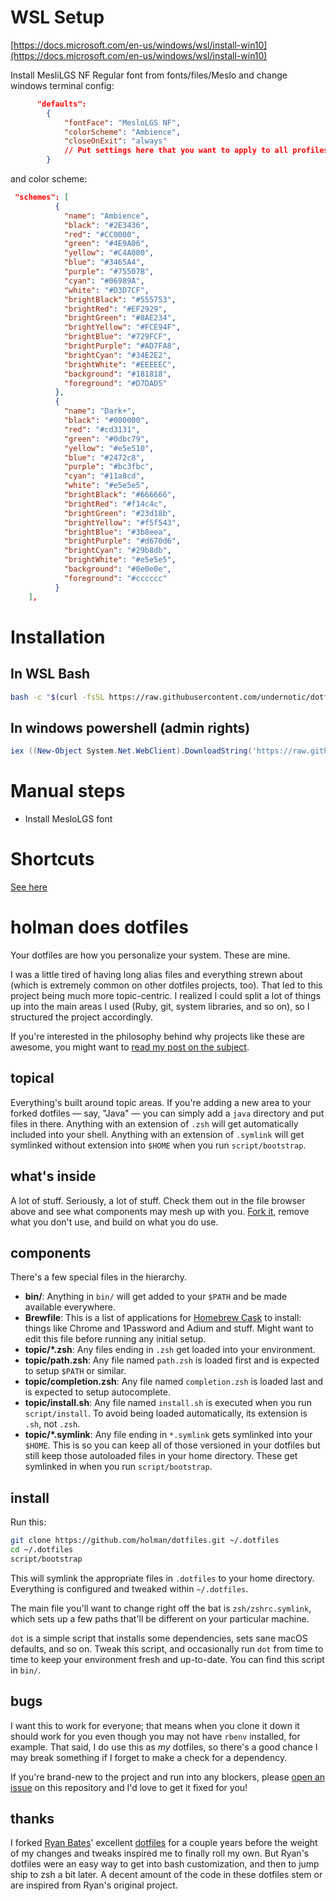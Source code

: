 
# WSL Setup

[https://docs.microsoft.com/en-us/windows/wsl/install-win10](https://docs.microsoft.com/en-us/windows/wsl/install-win10)

Install MesliLGS NF Regular font from fonts/files/Meslo and change windows terminal config:
```json
      "defaults":
        {
            "fontFace": "MesloLGS NF",
            "colorScheme": "Ambience",
            "closeOnExit": "always"
            // Put settings here that you want to apply to all profiles.
        }
```

and color scheme:
```json
 "schemes": [
          {
            "name": "Ambience",
            "black": "#2E3436",
            "red": "#CC0000",
            "green": "#4E9A06",
            "yellow": "#C4A000",
            "blue": "#3465A4",
            "purple": "#75507B",
            "cyan": "#06989A",
            "white": "#D3D7CF",
            "brightBlack": "#555753",
            "brightRed": "#EF2929",
            "brightGreen": "#8AE234",
            "brightYellow": "#FCE94F",
            "brightBlue": "#729FCF",
            "brightPurple": "#AD7FA8",
            "brightCyan": "#34E2E2",
            "brightWhite": "#EEEEEC",
            "background": "#181818",
            "foreground": "#D7DAD5"
          },
          {
            "name": "Dark+",
            "black": "#000000",
            "red": "#cd3131",
            "green": "#0dbc79",
            "yellow": "#e5e510",
            "blue": "#2472c8",
            "purple": "#bc3fbc",
            "cyan": "#11a8cd",
            "white": "#e5e5e5",
            "brightBlack": "#666666",
            "brightRed": "#f14c4c",
            "brightGreen": "#23d18b",
            "brightYellow": "#f5f543",
            "brightBlue": "#3b8eea",
            "brightPurple": "#d670d6",
            "brightCyan": "#29b8db",
            "brightWhite": "#e5e5e5",
            "background": "#0e0e0e",
            "foreground": "#cccccc"
          }
    ],
```

# Installation

## In WSL Bash
``` bash
bash -c "$(curl -fsSL https://raw.githubusercontent.com/undernotic/dotfiles/windows-wsl/configure.sh)"
```

## In windows powershell (admin rights)
```powershell
iex ((New-Object System.Net.WebClient).DownloadString('https://raw.githubusercontent.com/UnderNotic/dotfiles/windows-wsl/windows/setup.ps1'))
```

# Manual steps
* Install MesloLGS font

# Shortcuts

[See here](https://github.com/UnderNotic/dotfiles/blob/windows-wsl/CHEATSHEET.md)


# holman does dotfiles

Your dotfiles are how you personalize your system. These are mine.

I was a little tired of having long alias files and everything strewn about
(which is extremely common on other dotfiles projects, too). That led to this
project being much more topic-centric. I realized I could split a lot of things
up into the main areas I used (Ruby, git, system libraries, and so on), so I
structured the project accordingly.

If you're interested in the philosophy behind why projects like these are
awesome, you might want to [read my post on the
subject](http://zachholman.com/2010/08/dotfiles-are-meant-to-be-forked/).

## topical

Everything's built around topic areas. If you're adding a new area to your
forked dotfiles — say, "Java" — you can simply add a `java` directory and put
files in there. Anything with an extension of `.zsh` will get automatically
included into your shell. Anything with an extension of `.symlink` will get
symlinked without extension into `$HOME` when you run `script/bootstrap`.

## what's inside

A lot of stuff. Seriously, a lot of stuff. Check them out in the file browser
above and see what components may mesh up with you.
[Fork it](https://github.com/holman/dotfiles/fork), remove what you don't
use, and build on what you do use.

## components

There's a few special files in the hierarchy.

- **bin/**: Anything in `bin/` will get added to your `$PATH` and be made
  available everywhere.
- **Brewfile**: This is a list of applications for [Homebrew Cask](https://caskroom.github.io) to install: things like Chrome and 1Password and Adium and stuff. Might want to edit this file before running any initial setup.
- **topic/\*.zsh**: Any files ending in `.zsh` get loaded into your
  environment.
- **topic/path.zsh**: Any file named `path.zsh` is loaded first and is
  expected to setup `$PATH` or similar.
- **topic/completion.zsh**: Any file named `completion.zsh` is loaded
  last and is expected to setup autocomplete.
- **topic/install.sh**: Any file named `install.sh` is executed when you run `script/install`. To avoid being loaded automatically, its extension is `.sh`, not `.zsh`.
- **topic/\*.symlink**: Any file ending in `*.symlink` gets symlinked into
  your `$HOME`. This is so you can keep all of those versioned in your dotfiles
  but still keep those autoloaded files in your home directory. These get
  symlinked in when you run `script/bootstrap`.

## install

Run this:

```sh
git clone https://github.com/holman/dotfiles.git ~/.dotfiles
cd ~/.dotfiles
script/bootstrap
```

This will symlink the appropriate files in `.dotfiles` to your home directory.
Everything is configured and tweaked within `~/.dotfiles`.

The main file you'll want to change right off the bat is `zsh/zshrc.symlink`,
which sets up a few paths that'll be different on your particular machine.

`dot` is a simple script that installs some dependencies, sets sane macOS
defaults, and so on. Tweak this script, and occasionally run `dot` from
time to time to keep your environment fresh and up-to-date. You can find
this script in `bin/`.

## bugs

I want this to work for everyone; that means when you clone it down it should
work for you even though you may not have `rbenv` installed, for example. That
said, I do use this as *my* dotfiles, so there's a good chance I may break
something if I forget to make a check for a dependency.

If you're brand-new to the project and run into any blockers, please
[open an issue](https://github.com/holman/dotfiles/issues) on this repository
and I'd love to get it fixed for you!

## thanks

I forked [Ryan Bates](http://github.com/ryanb)' excellent
[dotfiles](http://github.com/ryanb/dotfiles) for a couple years before the
weight of my changes and tweaks inspired me to finally roll my own. But Ryan's
dotfiles were an easy way to get into bash customization, and then to jump ship
to zsh a bit later. A decent amount of the code in these dotfiles stem or are
inspired from Ryan's original project.
